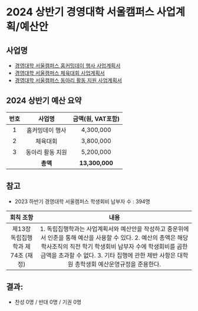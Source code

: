 2024 상반기 경영대학 서울캠퍼스 사업계획/예산안
===

## 사업명
- [경영대학 서울캠퍼스 홈커밍데이 행사 사업계획서](경영대학_홈커밍데이.md) 
- [경영대학 서울캠퍼스 체육대회 사업계획서](경영대학_체육대회.md)
- [경영대학 서울캠퍼스 동아리 활동 지원 사업계획서](경영대학_동아리활동.md)


## 2024 상반기 예산 요약

| 번호  | 사업명 | 금액(원, VAT포함) |
|:--------:|:---------:|:---------:|
|1|  홈커밍데이 행사   |	4,300,000|
|2|	체육대회  |	3,800,000|
|3|	동아리 활동 지원 |	5,200,000|
|   |  **총액**| **13,300,000**|

## 참고
- 2023 하반기 경영대학 서울캠퍼스 학생회비 납부자 수 : 394명

|  회칙 조항  |  내용 |
|:---:|:---:|
| 제13장 독립집행학과 제74조 (재정) | 1. 독립집행학과는 사업계획서와 예산안을 작성하고 중운위에서 인준을 통해 예산을 사용할 수 있다. 2. 예산의 총액은 해당 학사조직의 직전 학기 학생회비 납부자 수에 학생회비를 곱한 금액을 초과할 수 없다. 3. 기타 집행에 관한 제반 사항은 대학원 총학생회 예산운영규정을 준용한다. |

## 결과:
- 찬성 0명 / 반대 0명 / 기권 0명
